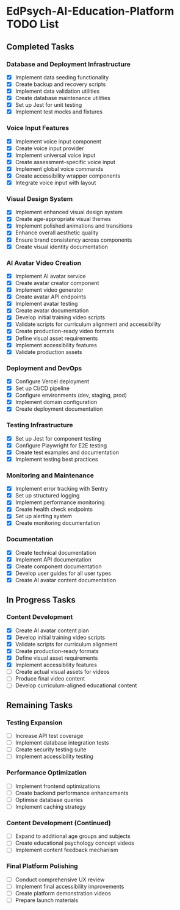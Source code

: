 # EdPsych-AI-Education-Platform TODO List

## Completed Tasks

### Database and Deployment Infrastructure
- [x] Implement data seeding functionality
- [x] Create backup and recovery scripts
- [x] Implement data validation utilities
- [x] Create database maintenance utilities
- [x] Set up Jest for unit testing
- [x] Implement test mocks and fixtures

### Voice Input Features
- [x] Implement voice input component
- [x] Create voice input provider
- [x] Implement universal voice input
- [x] Create assessment-specific voice input
- [x] Implement global voice commands
- [x] Create accessibility wrapper components
- [x] Integrate voice input with layout

### Visual Design System
- [x] Implement enhanced visual design system
- [x] Create age-appropriate visual themes
- [x] Implement polished animations and transitions
- [x] Enhance overall aesthetic quality
- [x] Ensure brand consistency across components
- [x] Create visual identity documentation

### AI Avatar Video Creation
- [x] Implement AI avatar service
- [x] Create avatar creator component
- [x] Implement video generator
- [x] Create avatar API endpoints
- [x] Implement avatar testing
- [x] Create avatar documentation
- [x] Develop initial training video scripts
- [x] Validate scripts for curriculum alignment and accessibility
- [x] Create production-ready video formats
- [x] Define visual asset requirements
- [x] Implement accessibility features
- [x] Validate production assets

### Deployment and DevOps
- [x] Configure Vercel deployment
- [x] Set up CI/CD pipeline
- [x] Configure environments (dev, staging, prod)
- [x] Implement domain configuration
- [x] Create deployment documentation

### Testing Infrastructure
- [x] Set up Jest for component testing
- [x] Configure Playwright for E2E testing
- [x] Create test examples and documentation
- [x] Implement testing best practices

### Monitoring and Maintenance
- [x] Implement error tracking with Sentry
- [x] Set up structured logging
- [x] Implement performance monitoring
- [x] Create health check endpoints
- [x] Set up alerting system
- [x] Create monitoring documentation

### Documentation
- [x] Create technical documentation
- [x] Implement API documentation
- [x] Create component documentation
- [x] Develop user guides for all user types
- [x] Create AI avatar content documentation

## In Progress Tasks

### Content Development
- [x] Create AI avatar content plan
- [x] Develop initial training video scripts
- [x] Validate scripts for curriculum alignment
- [x] Create production-ready formats
- [x] Define visual asset requirements
- [x] Implement accessibility features
- [ ] Create actual visual assets for videos
- [ ] Produce final video content
- [ ] Develop curriculum-aligned educational content

## Remaining Tasks

### Testing Expansion
- [ ] Increase API test coverage
- [ ] Implement database integration tests
- [ ] Create security testing suite
- [ ] Implement accessibility testing

### Performance Optimization
- [ ] Implement frontend optimizations
- [ ] Create backend performance enhancements
- [ ] Optimise database queries
- [ ] Implement caching strategy

### Content Development (Continued)
- [ ] Expand to additional age groups and subjects
- [ ] Create educational psychology concept videos
- [ ] Implement content feedback mechanism

### Final Platform Polishing
- [ ] Conduct comprehensive UX review
- [ ] Implement final accessibility improvements
- [ ] Create platform demonstration videos
- [ ] Prepare launch materials
